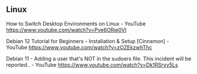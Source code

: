
## Linux
How to Switch Desktop Environments on Linux - YouTube
https://www.youtube.com/watch?v=Pve6ORie0VI

Debian 12 Tutorial for Beginners - Installation & Setup [Cinnamon] - YouTube
https://www.youtube.com/watch?v=zOZEkzwhThc

Debian 11 - Adding a user that's NOT in the sudoers file. This incident will be reported.. - YouTube
https://www.youtube.com/watch?v=Dk1RSryy5Ls
